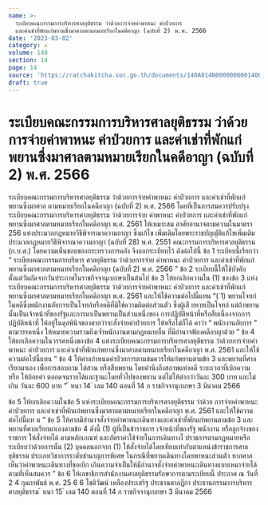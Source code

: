 ```yaml
---
name: >-
  ระเบียบคณะกรรมการบริหารศาลยุติธรรม ว่าด้วยการจ่ายค่าพาหนะ ค่าป่วยการ
  และค่าเช่าที่พักแก่พยานซึ่งมาศาลตามหมายเรียกในคดีอาญา (ฉบับที่ 2) พ.ศ. 2566
date: '2023-03-02'
category: ก
volume: 140
section: 14
page: 14
source: 'https://ratchakitcha.soc.go.th/documents/140A014N0000000001400.pdf'
draft: true
---
```


# ระเบียบคณะกรรมการบริหารศาลยุติธรรม ว่าด้วยการจ่ายค่าพาหนะ ค่าป่วยการ และค่าเช่าที่พักแก่พยานซึ่งมาศาลตามหมายเรียกในคดีอาญา (ฉบับที่ 2) พ.ศ. 2566

ระเบียบคณะกรรมการบริหารศาลยุติธรรม ว่าด้วยการจ่ายค่าพาหนะ ค่าป่วยการ และค่าเช่าที่พักแก่พยานซึ่งมาศาล ตามหมายเรียกในคดีอาญา (ฉบับที่ 2) พ.ศ. 2566 โดยที่เป็นการสมควรปรับปรุงระเบียบคณะกรรมการบริหารศาลยุติธรรม ว่าด้วยการจ่าย ค่าพาหนะ ค่าป่วยการ และค่าเช่าที่พักแก่พยานซึ่งมาศาลตามหมายเรียกในคดีอาญา พ.ศ. 2561 ให้เหมาะสม อาศัยอานาจตามความในมาตรา 256 แห่งประมวลกฎหมายวิธีพิจารณาความอาญา ซึ่งแก้ไข เพิ่มเติมโดยพระราชบัญญัติแก้ไขเพิ่มเติมประมวลกฎหมายวิธีพิจารณาความอาญา (ฉบับที่ 28) พ.ศ. 2551 คณะกรรมการบริหารศาลยุติธรรม (ก.บ.ศ.) โดยความเห็นชอบของกระทรวงการคลัง จึงออกระเบียบไว้ ดังต่อไปนี้ ข้อ 1 ระเบียบนี้เรียกว่า “ ระเบียบคณะกรรมการบริหาร ศาลยุติธรรม ว่าด้วยการจ่าย ค่าพาหนะ ค่าป่วยการ และค่าเช่าที่พักแก่พยานซึ่งมาศาลตามหมายเรียกในคดีอาญา (ฉบับที่ 2) พ.ศ. 2566 ” ข้อ 2 ระเบียบนี้ให้ใช้บังคับตั้งแต่วันถัดจากวันประกาศในราชกิจจานุเบกษาเป็นต้นไป ข้อ 3 ให้ยกเลิกความใน (1) ของข้อ 3 แห่งระเบียบคณะกรรมการบริหารศาลยุติธรรม ว่าด้วยการจ่ายค่าพาหนะ ค่าป่วยการ และค่าเช่าที่พักแก่พยานซึ่งมาศาลตามหมายเรียกในคดีอาญา พ.ศ. 2561 และให้ใช้ความต่อไปนี้แทน “( 1) พยานโจทก์ในคดีซึ่งพนักงานอัยการเป็นโจทก์หรือคดีที่มิใช่ความผิดต่อส่วนตัว ซึ่งผู้เสี ยหายเป็นโจทก์ แต่ถ้าพยานนั้นเป็นเจ้าหน้าที่ของรัฐและการมาเป็นพยานเป็นส่วนหนึ่งของ การปฏิบัติหน้าที่หรือสืบเนื่องจากการปฏิบัติหน้าที่ ให้อยู่ในดุลพินิจของศาลว่าจะสั่งจ่ายค่าป่วยการ ให้หรือไม่ก็ได้ คาว่า “ พนักงานอัยการ ” ตามวรรคหนึ่ง ให้หมายความรวมถึงเจ้ำพนักงานตามกฎหมายอื่น ที่มีอำนาจฟ้องคดีอาญาด้วย ” ข้อ 4 ให้ยกเลิกความในวรรคหนึ่งของข้อ 4 แห่งระเบียบคณะกรรมการบริหารศาลยุติธรรม ว่าด้วยการจ่ายค่าพาหนะ ค่าป่วยการ และค่าเช่าที่พักแก่พยานซึ่งมาศาลตามหมายเรียกในคดีอาญา พ.ศ. 2561 และให้ใช้ความต่อไปนี้แทน “ ข้อ 4 ให้ศาลกำหนดค่าป่วยการตามสมควรให้แก่พยานตามข้อ 3 และพยานที่ศาลเรียกมาเอง เพื่อการสอบถาม ไต่สวน หรือสืบพยาน โดยคำนึงถึงสภาพแห่งคดี ระยะเวลาที่เบิกความหรือ ให้ถ้อยคำ ตลอดจนรายได้และฐานะโดยทั่วไปของพยาน แต่ไม่ให้ต่ากว่าวันละ 300 บาท และไม่เกิน วันละ 600 บาท ” ้ หนา 14 ่ เลม 140 ตอนที่ 14 ก ราชกิจจานุเบกษา 3 มีนาคม 2566

ข้อ 5 ให้ยกเลิกความในข้อ 5 แห่งระเบียบคณะกรรมการบริหารศาลยุติธรรม ว่าด้วย การจ่ายค่าพาหนะ ค่าป่วยการ และค่าเช่าที่พักแก่พยานซึ่งมาศาลตามหมายเรียกในคดีอาญา พ.ศ. 2561 และให้ใช้ความต่อไปนี้แท น “ ข้อ 5 ให้ศาลมีอำนาจสั่งจ่ายค่าพาหนะเดินทางและค่าเช่าที่พักแก่พยานตามข้อ 3 และพยานที่ศาลเรียกมาเองตามข้อ 4 ดังนี้ (1) ผู้ที่เป็นข้าราชการ เจ้าหน้าที่ของรัฐ พนักงาน หรือลูกจ้างของราชการ ให้สั่งจ่ายได้ ตามหลักเกณฑ์ และอัตราค่าใช้จ่ายในการเดินทางไ ปราชการตามกฎหมายหรือระเบียบว่าด้วยการนั้น (2) บุคคลนอกจาก (1) ให้สั่งจ่ายได้โดยเทียบเท่ากับตาแหน่งข้าราชการศาลยุติธรรม ประเภทวิชาการระดับชำนาญการพิเศษ ในกรณีที่พยานเดินทางโดยพาหนะส่วนตัว หากศาลเห็นว่าค่าพาหนะเดินทางที่ขอเบิก เกินความจำเป็นให้มีอำนาจสั่งจ่ายค่าพาหนะเดินทางแบบเหมาจ่ายได้ตามที่เห็นสมควร ” ข้อ 6 ให้เลขาธิการสำนักงานศาลยุติธรรมรักษาการตามระเบียบนี้ ประกาศ ณ วันที่ 2 4 กุมภาพันธ์ พ.ศ. 25 6 6 โชติวัฒน์ เหลืองประเสริฐ ประธานศาลฎีกา ประธานกรรมการบริหารศาลยุติธรรม ้ หนา 15 ่ เลม 140 ตอนที่ 14 ก ราชกิจจานุเบกษา 3 มีนาคม 2566

